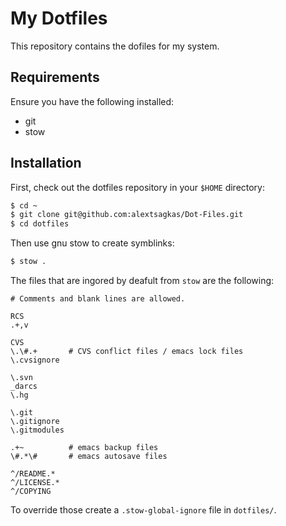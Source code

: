 # My Dotfiles

This repository contains the dofiles for my system.

## Requirements

Ensure you have the following installed:

- git
- stow

## Installation

First, check out the dotfiles repository in your `$HOME` directory:

```bash
$ cd ~
$ git clone git@github.com:alextsagkas/Dot-Files.git
$ cd dotfiles
```

Then use gnu stow to create symblinks:

```bash
$ stow .
```

The files that are ingored by deafult from `stow` are the following:

```text
# Comments and blank lines are allowed.

RCS
.+,v

CVS
\.\#.+       # CVS conflict files / emacs lock files
\.cvsignore

\.svn
_darcs
\.hg

\.git
\.gitignore
\.gitmodules

.+~          # emacs backup files
\#.*\#       # emacs autosave files

^/README.*
^/LICENSE.*
^/COPYING
```

To override those create a `.stow-global-ignore` file in
`dotfiles/`.
